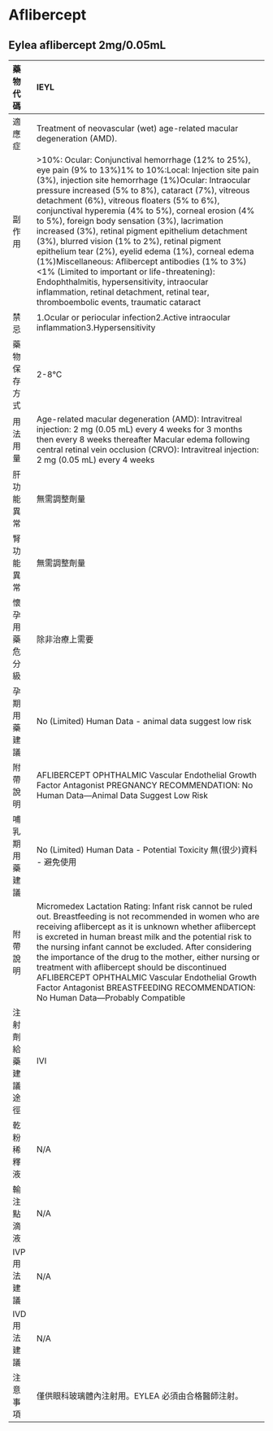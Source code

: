 # Aflibercept

## Eylea aflibercept 2mg/0.05mL

| 藥物代碼 | IEYL |
| :--- | :--- |
| 適應症 | Treatment of neovascular \(wet\) age-related macular degeneration \(AMD\). |
| 副作用 | &gt;10%: Ocular: Conjunctival hemorrhage \(12% to 25%\), eye pain \(9% to 13%\)1% to 10%:Local: Injection site pain \(3%\), injection site hemorrhage \(1%\)Ocular: Intraocular pressure increased \(5% to 8%\), cataract \(7%\), vitreous detachment \(6%\), vitreous floaters \(5% to 6%\), conjunctival hyperemia \(4% to 5%\), corneal erosion \(4% to 5%\), foreign body sensation \(3%\), lacrimation increased \(3%\), retinal pigment epithelium detachment \(3%\), blurred vision \(1% to 2%\), retinal pigment epithelium tear \(2%\), eyelid edema \(1%\), corneal edema \(1%\)Miscellaneous: Aflibercept antibodies \(1% to 3%\)&lt;1% \(Limited to important or life-threatening\): Endophthalmitis, hypersensitivity, intraocular inflammation, retinal detachment, retinal tear, thromboembolic events, traumatic cataract |
| 禁忌 | 1.Ocular or periocular infection2.Active intraocular inflammation3.Hypersensitivity |
| 藥物保存方式 | 2-8℃ |
| 用法用量 | Age-related macular degeneration \(AMD\): Intravitreal injection: 2 mg \(0.05 mL\) every 4 weeks for 3 months then every 8 weeks thereafter Macular edema following central retinal vein occlusion \(CRVO\): Intravitreal injection: 2 mg \(0.05 mL\) every 4 weeks |
| 肝功能異常 | 無需調整劑量 |
| 腎功能異常 | 無需調整劑量 |
| 懷孕用藥危分級 | 除非治療上需要 |
| 孕期用藥建議 | No \(Limited\) Human Data - animal data suggest low risk |
| 附帶說明 | AFLIBERCEPT OPHTHALMIC Vascular Endothelial Growth Factor Antagonist PREGNANCY RECOMMENDATION: No Human Data—Animal Data Suggest Low Risk |
| 哺乳期用藥建議 | No \(Limited\) Human Data - Potential Toxicity 無\(很少\)資料 - 避免使用 |
| 附帶說明 | Micromedex Lactation Rating: Infant risk cannot be ruled out. Breastfeeding is not recommended in women who are receiving aflibercept as it is unknown whether aflibercept is excreted in human breast milk and the potential risk to the nursing infant cannot be excluded. After considering the importance of the drug to the mother, either nursing or treatment with aflibercept should be discontinued AFLIBERCEPT OPHTHALMIC Vascular Endothelial Growth Factor Antagonist BREASTFEEDING RECOMMENDATION: No Human Data—Probably Compatible |
| 注射劑給藥建議途徑 | IVI |
| 乾粉稀釋液 | N/A |
| 輸注點滴液 | N/A |
| IVP 用法建議 | N/A |
| IVD 用法建議 | N/A |
| 注意事項 | 僅供眼科玻璃體內注射用。EYLEA 必須由合格醫師注射。 |


